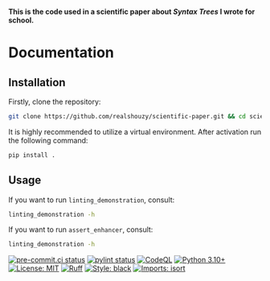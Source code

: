 **This is the code used in a scientific paper about *Syntax Trees* I wrote for school.**

# Documentation

## Installation

Firstly, clone the repository:

```bash
git clone https://github.com/realshouzy/scientific-paper.git && cd scientific-paper
```

It is highly recommended to utilize a virtual environment. After activation run the following command:

```bash
pip install .
```

## Usage

If you want to run ``linting_demonstration``, consult:

```bash
linting_demonstration -h
```

If you want to run ``assert_enhancer``, consult:

```bash
linting_demonstration -h
```

[![pre-commit.ci status](https://results.pre-commit.ci/badge/github/realshouzy/thesis-code/main.svg)](https://results.pre-commit.ci/latest/github/realshouzy/thesis-code/main)
[![pylint status](https://github.com/realshouzy/thesis-code/actions/workflows/pylint.yaml/badge.svg)](https://github.com/realshouzy/thesis-code/actions/workflows/pylint.yaml)
[![CodeQL](https://github.com/realshouzy/thesis-code/actions/workflows/codeql.yaml/badge.svg)](https://github.com/realshouzy/thesis-code/actions/workflows/codeql.yaml)
[![Python 3.10+](https://img.shields.io/badge/python-3.10%20|%203.11-blue.svg)](https://www.python.org/downloads)
[![License: MIT](https://img.shields.io/badge/License-MIT-yellow.svg)](https://github.com/realshouzy/auto-file-sorter/blob/main/LICENSE)
[![Ruff](https://img.shields.io/endpoint?url=https://raw.githubusercontent.com/astral-sh/ruff/main/assets/badge/v2.json)](https://github.com/astral-sh/ruff)
[![Style: black](https://img.shields.io/badge/code%20style-black-000000.svg)](https://github.com/psf/black)
[![Imports: isort](https://img.shields.io/badge/%20imports-isort-%231674b1?style=flat&labelColor=ef8336)](https://pycqa.github.io/isort/)
